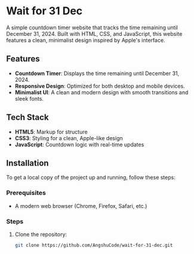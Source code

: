# Wait for 31 Dec

A simple countdown timer website that tracks the time remaining until December 31, 2024. Built with HTML, CSS, and JavaScript, this website features a clean, minimalist design inspired by Apple's interface.

## Features

- **Countdown Timer**: Displays the time remaining until December 31, 2024.
- **Responsive Design**: Optimized for both desktop and mobile devices.
- **Minimalist UI**: A clean and modern design with smooth transitions and sleek fonts.

## Tech Stack

- **HTML5**: Markup for structure
- **CSS3**: Styling for a clean, Apple-like design
- **JavaScript**: Countdown logic with real-time updates

## Installation

To get a local copy of the project up and running, follow these steps:

### Prerequisites

- A modern web browser (Chrome, Firefox, Safari, etc.)

### Steps

1. Clone the repository:
   ```bash
   git clone https://github.com/AngshuCode/wait-for-31-dec.git
